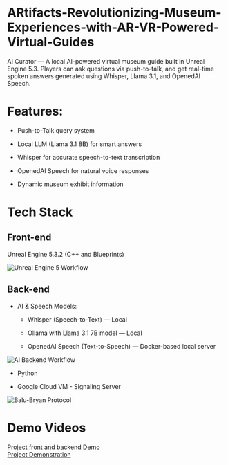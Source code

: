 # ARtifacts-Revolutionizing-Museum-Experiences-with-AR-VR-Powered-Virtual-Guides
AI Curator — A local AI-powered virtual museum guide built in Unreal Engine 5.3. Players can ask questions via push-to-talk, and get real-time spoken answers generated using Whisper, Llama 3.1, and OpenedAI Speech.

# **Features:**

- Push-to-Talk query system

- Local LLM (Llama 3.1 8B) for smart answers

- Whisper for accurate speech-to-text transcription

- OpenedAI Speech for natural voice responses

- Dynamic museum exhibit information

# Tech Stack
## Front-end

Unreal Engine 5.3.2 (C++ and Blueprints)

![Unreal Engine 5 Workflow](https://github.com/user-attachments/assets/9b7ad29b-98c3-44b0-8013-c5640df5f816)

## Back-end
- AI & Speech Models:

  * Whisper (Speech-to-Text) — Local

  * Ollama with Llama 3.1 7B model — Local

  * OpenedAI Speech (Text-to-Speech) — Docker-based local server
  
![AI Backend Workflow](https://github.com/user-attachments/assets/b841bd0a-c847-41f8-9d0c-a55e0bd9e95f)  
- Python

- Google Cloud VM - Signaling Server
  
![Balu-Bryan Protocol](https://github.com/user-attachments/assets/da5edf2f-5d77-4cf2-b931-9aef65fadf01)


# Demo Videos
[Project front and backend Demo](https://drive.google.com/file/d/1Esq4w7d07Hx4hgJhUlXMUxXLdDcj83Rq/view?usp=drive_link)  
[Project Demonstration](https://drive.google.com/file/d/1s_I74UmfInXPOW7paAaa3rmibv40wcog/view?usp=drive_link)
